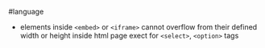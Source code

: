 #language 

- elements inside `<embed>` or `<iframe>` cannot overflow from their defined width or height inside html page exect for `<select>`, `<option>` tags
